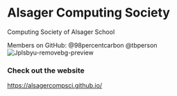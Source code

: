 # Alsager Computing Society
Computing Society of Alsager School

Members on GitHub:
@98percentcarbon
@tbperson
![Jplsbyu-removebg-preview](https://github.com/user-attachments/assets/470e1cca-f564-454e-93ea-f63d03f7a4ae)
### Check out the website
https://alsagercompsci.github.io/

